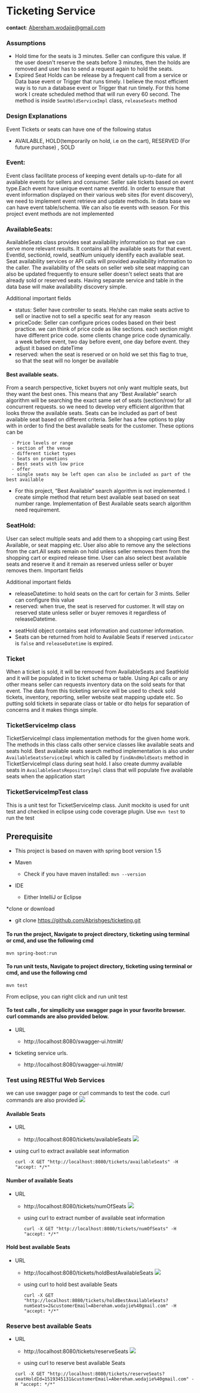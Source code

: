 # Ticketing Service
__contact__: Abereham.wodajie@gmail.com

### Assumptions
   * Hold time for the seats is  3 minutes. Seller can configure this value.  If the user doesn't reserve the seats before 3 minutes, then the holds are removed and user has to send
    a request again to hold the seats.
   * Expired Seat Holds can be release by a frequent call from a service or Data base event or Trigger that runs timely. I believe the most efficient way is to run a database event or Trigger
       that run timely. For this home work I create scheduled method that will run every 60 second. The method is inside `SeatHoldServiceImpl` class, `releaseSeats` method

### Design Explanations
Event Tickets or seats can have one of the following status 
  * AVAILABLE, HOLD(temporarily on hold, i.e on the cart), RESERVED (For future purchase) , SOLD

   ### Event: 
Event class facilitate process of keeping event details up-to-date for all available events for sellers and consumer. Seller sale tickets based on event type.Each event have unique event name eventId. 
In order to ensure that event information displayed on their various web sites (for event discovery), we need to implement event retrieve and update methods. In data base we can have event 
table/schema.  We can also tie events with season. For this project event methods are not implemented
    
  ### AvailableSeats:
AvailableSeats class provides seat availability information so that we can serve more relevant results. It contains all the available seats for that event.
EventId, sectionId, rowId, seatNum uniquely identify each available seat. Seat availability services or API calls will provided availability information 
to the caller. The availability of the seats on seller web site seat mapping can also be updated frequently to ensure seller doesn't select seats that are
already sold or reserved seats. Having separate service and table in the data base will make availability discovery simple. 

  Additional important fields 
* status: 
    Seller have controller to seats. He/she can make seats active to sell or inactive not to sell a specific seat for any reason
* priceCode: 
    Seller can configure prices codes based on their best practice.  we can think of price code as like sections. each section might have different price code. some clients change price code dynamically. a week before event, two day before event, one day before event. they adjust it
    based on dateTime
* reserved:
    when the seat is reserved or on hold we set this flag to true, so that the seat will no longer be available
    
 #### Best available seats. 
From a search perspective, ticket buyers not only want multiple seats, but they want the best ones. This means that any “Best Available” search algorithm will be searching the exact 
same set of seats (section/row) for all concurrent requests.  so we need to develop very efficient algorithm that looks throw the available seats. Seats can be included as part of best available 
seat based on different criteria. Seller has a few options to play with in order to find the best available seats for the customer. These options can be

 	  - Price levels or range 
      - section of the venue
	  - different ticket types
      - Seats on promotions 
	  - Best seats with low price
	  - offer 
	  - single seats may be left open can also be included as part of the best available 
   
   * For this project, “Best Available” search algorithm is not implemented. I create simple method that return best available seat based on seat number range. Implementation of Best Available 
     seats search algorithm need requirement.  
  
 
 ### SeatHold: 
User can select multiple seats and add them to a shopping cart using Best Available, or seat mapping etc. User also able to remove any the 
selections from the cart.All seats remain on hold unless seller removes them from the shopping cart or expired release time. User can also select
best available seats and reserve it and it remain as reserved unless seller or buyer removes them.
Important fields 
 
   Additional important fields 
  * releaseDatetime: 
        to hold seats on the cart for certain for 3 mints. Seller can configure this value 
  *  reserved:
        when true, the seat is reserved for customer. It will stay on reserved state unless seller or buyer removes it regardless of releaseDatetime. 
  -  seatHold object contains seat information and customer information. 
  - Seats can be returned from hold to Available Seats if reserved `indicator` is `false` and `releaseDatetime` is expired. 
  
 ### Ticket  
When a ticket is sold, it will be removed from AvailableSeats and SeatHold and it will be populated in to ticket schema or table. Using Api calls or any other means seller
can requests inventory data on the sold seats for that event. The data from this ticketing service will be used to check sold tickets, inventory, 
reporting, seller website seat mapping update etc. So putting sold tickets in separate class or table or dto helps for separation of concerns and it makes things
simple. 

 ### TicketServiceImp class
TicketServiceImpl class implementation methods for the given home work. The methods in this class calls other service classes like available seats and 
seats hold. Best available seats search method implementation is also under `AvailableSeatsServiceImpl` which is called by `findAndHoldSeats` method in
TicketServiceImpl class during seat hold. I also create dummy available seats in `AvailableSeatsRepositoryImpl` class that will populate five available seats when
the application start
     
 ### TicketServiceImpTest class
This is a unit test for TicketServiceImp class. Junit mockito is used for unit test and checked in eclipse using code coverage plugin. 
  Use `mvn test` to run the test

## Prerequisite

* This project is based on maven with spring boot version 1.5

* Maven
	* Check if you have maven installed: `mvn --version`
* IDE
	* Either IntelliJ or Eclipse

*clone or download
  * git clone https://github.com/Abrishges/ticketing.git
  
#### To run the project, Navigate to project directory, ticketing  using terminal or cmd, and use the following cmd

  `mvn spring-boot:run`

#### To run unit tests, Navigate to project directory, ticketing  using terminal or cmd, and use the following cmd

  `mvn test`
  
  From eclipse, you can right click and run unit test
  
#### To test calls , for simplicity use swagger page in your favorite browser. curl commands are also provided below. 
* URL
    * http://localhost:8080/swagger-ui.html#/
    
* ticketing service urls. 
     * http://localhost:8080/swagger-ui.html#/
          


### Test using RESTful Web Services
  we can use swagger page or curl commands to test the code. curl commands are also provided
      ![](/doc/swagger/ticketing_controller.png) 
   
#### Available Seats
  * URL
      * http://localhost:8080/tickets/availableSeats
  ![](/doc/swagger/available_seats.png) 

  * using curl to extract available seat information
  
     ```curl -X GET "http://localhost:8080/tickets/availableSeats" -H "accept: */*"```
   
#### Number of available Seats
  * URL
     * http://localhost:8080/tickets/numOfSeats
      ![](/doc/swagger/numOfSeats.png)
      
     * using curl to extract number of available seat information 
     
       ```curl -X GET "http://localhost:8080/tickets/numOfSeats" -H "accept: */*"```
  
#### Hold best available Seats
  * URL
     * http://localhost:8080/tickets/holdBestAvailableSeats
      ![](/doc/swagger/holdBestAvailableSeats.png)
      
     * using curl to hold best available Seats
     
       ```curl -X GET "http://localhost:8080/tickets/holdBestAvailableSeats?numSeats=2&customerEmail=Abereham.wodajie%40gmail.com" -H "accept: */*"```
       
 ### Reserve best available Seats
 * URL
     * http://localhost:8080/tickets/reserveSeats
       ![](/doc/swagger/reserveSeats.png)
         
   * using curl to reserve best available Seats
   
   ```curl -X GET "http://localhost:8080/tickets/reserveSeats?seatHoldId=1519345131&customerEmail=Abereham.wodajie%40gmail.com" -H "accept: */*"```
           
          
     
